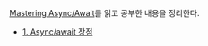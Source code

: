 [Mastering Async/Await](https://velog.io/@gcback/series/Mastering-AsyncAwait-%EB%B2%88%EC%97%AD)를 읽고 공부한 내용을 정리한다.

- [1. Async/await 장점](./1)
